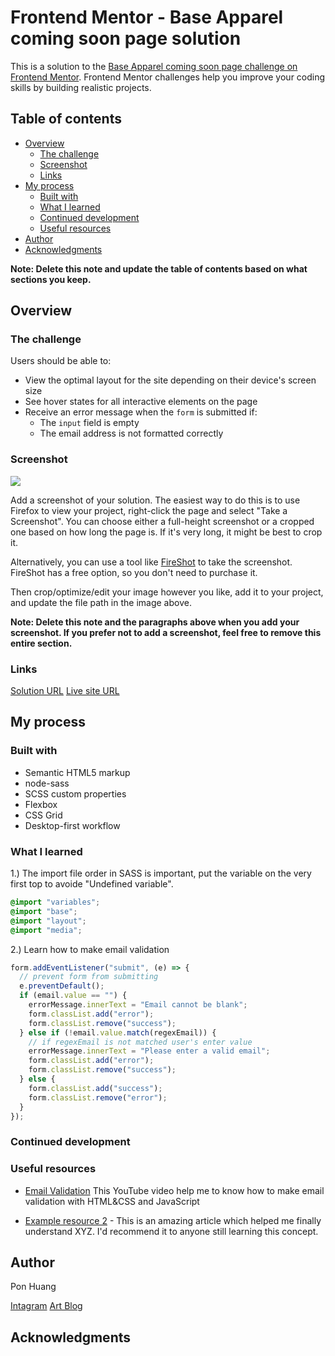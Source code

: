 # Frontend Mentor - Base Apparel coming soon page solution

This is a solution to the [Base Apparel coming soon page challenge on Frontend Mentor](https://www.frontendmentor.io/challenges/base-apparel-coming-soon-page-5d46b47f8db8a7063f9331a0). Frontend Mentor challenges help you improve your coding skills by building realistic projects.

## Table of contents

- [Overview](#overview)
  - [The challenge](#the-challenge)
  - [Screenshot](#screenshot)
  - [Links](#links)
- [My process](#my-process)
  - [Built with](#built-with)
  - [What I learned](#what-i-learned)
  - [Continued development](#continued-development)
  - [Useful resources](#useful-resources)
- [Author](#author)
- [Acknowledgments](#acknowledgments)

**Note: Delete this note and update the table of contents based on what sections you keep.**

## Overview

### The challenge

Users should be able to:

- View the optimal layout for the site depending on their device's screen size
- See hover states for all interactive elements on the page
- Receive an error message when the `form` is submitted if:
  - The `input` field is empty
  - The email address is not formatted correctly

### Screenshot

![](./screenshot.jpg)

Add a screenshot of your solution. The easiest way to do this is to use Firefox to view your project, right-click the page and select "Take a Screenshot". You can choose either a full-height screenshot or a cropped one based on how long the page is. If it's very long, it might be best to crop it.

Alternatively, you can use a tool like [FireShot](https://getfireshot.com/) to take the screenshot. FireShot has a free option, so you don't need to purchase it.

Then crop/optimize/edit your image however you like, add it to your project, and update the file path in the image above.

**Note: Delete this note and the paragraphs above when you add your screenshot. If you prefer not to add a screenshot, feel free to remove this entire section.**

### Links

[Solution URL](https://github.com/ponhuang/base-apparel-coming-soon)
[Live site URL](https://ponhuang.github.io/base-apparel-coming-soon/)

## My process

### Built with

- Semantic HTML5 markup
- node-sass
- SCSS custom properties
- Flexbox
- CSS Grid
- Desktop-first workflow

### What I learned

1.) The import file order in SASS is important, put the variable on the very first top to avoide "Undefined variable".

```scss
@import "variables";
@import "base";
@import "layout";
@import "media";
```

2.) Learn how to make email validation

```js
form.addEventListener("submit", (e) => {
  // prevent form from submitting
  e.preventDefault();
  if (email.value == "") {
    errorMessage.innerText = "Email cannot be blank";
    form.classList.add("error");
    form.classList.remove("success");
  } else if (!email.value.match(regexEmail)) {
    // if regexEmail is not matched user's enter value
    errorMessage.innerText = "Please enter a valid email";
    form.classList.add("error");
    form.classList.remove("success");
  } else {
    form.classList.add("success");
    form.classList.remove("error");
  }
});
```

### Continued development

### Useful resources

- [Email Validation](https://www.youtube.com/watch?v=ouCTndDS4zk) This YouTube video help me to know how to make email validation with HTML&CSS and JavaScript

- [Example resource 2](https://www.example.com) - This is an amazing article which helped me finally understand XYZ. I'd recommend it to anyone still learning this concept.

## Author

Pon Huang

[Intagram](https://www.instagram.com/ponhuang/)
[Art Blog](https://une722.wordpress.com)

## Acknowledgments
